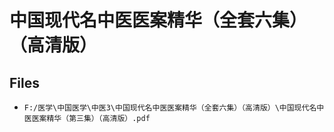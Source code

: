# 中国现代名中医医案精华（全套六集）（高清版）

## Files

- `F:/医学\中国医学\中医3\中国现代名中医医案精华（全套六集）（高清版）\中国现代名中医医案精华（第三集）（高清版）.pdf`
